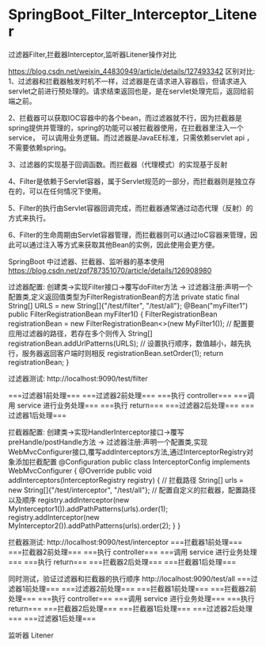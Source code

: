 # SpringBoot_Filter_Interceptor_Litener
过滤器Filter,拦截器Interceptor,监听器Litener操作对比

https://blog.csdn.net/weixin_44830949/article/details/127493342
区别对比:
1、过滤器和拦截器触发时机不一样，过滤器是在请求进入容器后，但请求进入servlet之前进行预处理的。请求结束返回也是，是在servlet处理完后，返回给前端之前。

2、拦截器可以获取IOC容器中的各个bean，而过滤器就不行，因为拦截器是spring提供并管理的，spring的功能可以被拦截器使用，在拦截器里注入一个service，
可以调用业务逻辑。而过滤器是JavaEE标准，只需依赖servlet api ，不需要依赖spring。

3、过滤器的实现基于回调函数。而拦截器（代理模式）的实现基于反射

4、Filter是依赖于Servlet容器，属于Servlet规范的一部分，而拦截器则是独立存在的，可以在任何情况下使用。

5、Filter的执行由Servlet容器回调完成，而拦截器通常通过动态代理（反射）的方式来执行。

6、Filter的生命周期由Servlet容器管理，而拦截器则可以通过IoC容器来管理，因此可以通过注入等方式来获取其他Bean的实例，因此使用会更方便。




SpringBoot 中过滤器、拦截器、监听器的基本使用
https://blog.csdn.net/zqf787351070/article/details/126908980

过滤器配置:
创建类->实现Filter接口->覆写doFilter方法 -> 
过滤器注册:声明一个配置类,定义返回值类型为FilterRegistrationBean的方法
private static final String[] URLS = new String[]{"/test/filter", "/test/all"};
@Bean("myFilter1")
public FilterRegistrationBean<Filter> myFilter1() {
	FilterRegistrationBean<Filter> registrationBean = new FilterRegistrationBean<>(new MyFilter1());
	// 配置要应用过滤器的路径，若存在多个则传入 String[]
	registrationBean.addUrlPatterns(URLS);
	// 设置执行顺序，数值越小，越先执行，服务器返回客户端时则相反
	registrationBean.setOrder(1);
	return registrationBean;
}


过滤器测试:
http://localhost:9090/test/filter

===过滤器1前处理===
===过滤器2前处理===
===执行 controller===
===调用 service 进行业务处理===
===执行 return===
===过滤器2后处理===
===过滤器1后处理===



拦截器配置:
创建类->实现HandlerInterceptor接口->覆写preHandle/postHandle方法 -> 
过滤器注册:声明一个配置类,实现WebMvcConfigurer接口,覆写addInterceptors方法,通过InterceptorRegistry对象添加拦截配置
@Configuration
public class InterceptorConfig implements WebMvcConfigurer {
    @Override
    public void addInterceptors(InterceptorRegistry registry) {
        // 拦截路径
        String[] urls = new String[]{"/test/interceptor", "/test/all"};
        // 配置自定义的拦截器，配置路径以及顺序
        registry.addInterceptor(new MyInterceptor1()).addPathPatterns(urls).order(1);
        registry.addInterceptor(new MyInterceptor2()).addPathPatterns(urls).order(2);
    }
}


拦截器测试:
http://localhost:9090/test/interceptor
===拦截器1前处理===
===拦截器2前处理===
===执行 controller===
===调用 service 进行业务处理===
===执行 return===
===拦截器2后处理===
===拦截器1后处理===



同时测试，验证过滤器和拦截器的执行顺序
http://localhost:9090/test/all
===过滤器1前处理===
===过滤器2前处理===
===拦截器1前处理===
===拦截器2前处理===
===执行 controller===
===调用 service 进行业务处理===
===执行 return===
===拦截器2后处理===
===拦截器1后处理===
===过滤器2后处理===
===过滤器1后处理===



监听器 Litener



